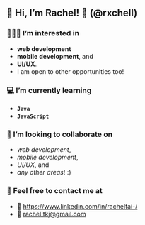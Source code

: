 ## 👋 Hi, I’m Rachel! 🤩 (@rxchell)

### 👩🏻‍💻 I’m interested in 
- **web development**
- **mobile development**, and
- **UI/UX**.
- I am open to other opportunities too!

### 💻 I’m currently learning 
- **`Java`** 
- **`JavaScript`**
  
### 💞️ I’m looking to collaborate on 
- _web development_,
- _mobile development_,
- _UI/UX_, and
- _any other areas_! :) 

### 💬 Feel free to contact me at  
- 🔔 https://www.linkedin.com/in/racheltai-/
- 📧 rachel.tkj@gmail.com

<!---
rxchell/rxchell is a ✨ special ✨ repository because its `README.md` (this file) appears on your GitHub profile.
You can click the Preview link to take a look at your changes.
--->

